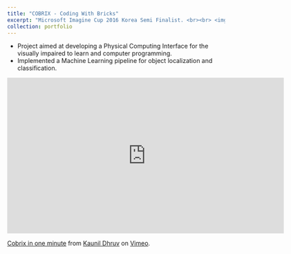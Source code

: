 ```yaml
---
title: "COBRIX - Coding With Bricks"
excerpt: "Microsoft Imagine Cup 2016 Korea Semi Finalist. <br><br> <img src='/images/cobrix_fruits.jpg' />"
collection: portfolio
---
```


* Project aimed at developing a Physical Computing Interface for the visually impaired to learn and computer programming.
* Implemented a Machine Learning pipeline for object localization and classification.

<iframe src="https://player.vimeo.com/video/248136541" width="640" height="360" frameborder="0" webkitallowfullscreen mozallowfullscreen allowfullscreen></iframe>
<p><a href="https://vimeo.com/248136541">Cobrix in one minute</a> from <a href="https://vimeo.com/user77256457">Kaunil Dhruv</a> on <a href="https://vimeo.com">Vimeo</a>.</p>
